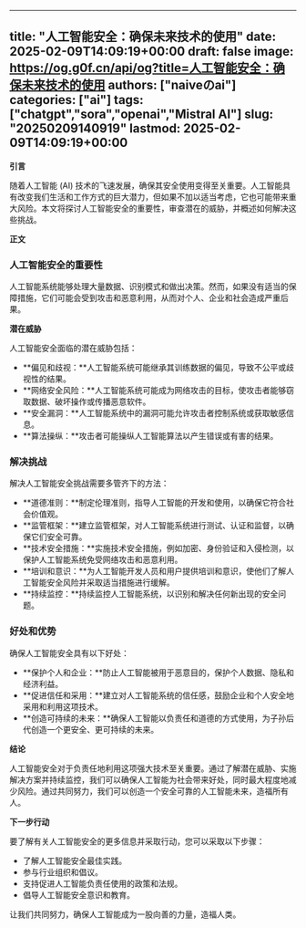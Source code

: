 
---
title: "人工智能安全：确保未来技术的使用"
date: 2025-02-09T14:09:19+00:00
draft: false
image: https://og.g0f.cn/api/og?title=人工智能安全：确保未来技术的使用
authors: ["naiveのai"]
categories: ["ai"]
tags: ["chatgpt","sora","openai","Mistral AI"]
slug: "20250209140919"
lastmod: 2025-02-09T14:09:19+00:00
---
**引言**

随着人工智能 (AI) 技术的飞速发展，确保其安全使用变得至关重要。人工智能具有改变我们生活和工作方式的巨大潜力，但如果不加以适当考虑，它也可能带来重大风险。本文将探讨人工智能安全的重要性，审查潜在的威胁，并概述如何解决这些挑战。

**正文**

### 人工智能安全的重要性

人工智能系统能够处理大量数据、识别模式和做出决策。然而，如果没有适当的保障措施，它们可能会受到攻击和恶意利用，从而对个人、企业和社会造成严重后果。

**潜在威胁**

人工智能安全面临的潜在威胁包括：

- **偏见和歧视：**人工智能系统可能继承其训练数据的偏见，导致不公平或歧视性的结果。
- **网络安全风险：**人工智能系统可能成为网络攻击的目标，使攻击者能够窃取数据、破坏操作或传播恶意软件。
- **安全漏洞：**人工智能系统中的漏洞可能允许攻击者控制系统或获取敏感信息。
- **算法操纵：**攻击者可能操纵人工智能算法以产生错误或有害的结果。

### 解决挑战

解决人工智能安全挑战需要多管齐下的方法：

- **道德准则：**制定伦理准则，指导人工智能的开发和使用，以确保它符合社会价值观。
- **监管框架：**建立监管框架，对人工智能系统进行测试、认证和监督，以确保它们安全可靠。
- **技术安全措施：**实施技术安全措施，例如加密、身份验证和入侵检测，以保护人工智能系统免受网络攻击和恶意利用。
- **培训和意识：**为人工智能开发人员和用户提供培训和意识，使他们了解人工智能安全风险并采取适当措施进行缓解。
- **持续监控：**持续监控人工智能系统，以识别和解决任何新出现的安全问题。

### 好处和优势

确保人工智能安全具有以下好处：

- **保护个人和企业：**防止人工智能被用于恶意目的，保护个人数据、隐私和经济利益。
- **促进信任和采用：**建立对人工智能系统的信任感，鼓励企业和个人安全地采用和利用这项技术。
- **创造可持续的未来：**确保人工智能以负责任和道德的方式使用，为子孙后代创造一个更安全、更可持续的未来。

**结论**

人工智能安全对于负责任地利用这项强大技术至关重要。通过了解潜在威胁、实施解决方案并持续监控，我们可以确保人工智能为社会带来好处，同时最大程度地减少风险。通过共同努力，我们可以创造一个安全可靠的人工智能未来，造福所有人。

**下一步行动**

要了解有关人工智能安全的更多信息并采取行动，您可以采取以下步骤：

- 了解人工智能安全最佳实践。
- 参与行业组织和倡议。
- 支持促进人工智能负责任使用的政策和法规。
- 倡导人工智能安全意识和教育。

让我们共同努力，确保人工智能成为一股向善的力量，造福人类。